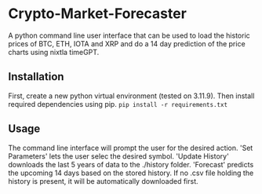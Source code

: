 # Crypto-Market-Forecaster
A python command line user interface that can be used to load the historic prices of BTC, ETH, IOTA and XRP and do a 14 day prediction of the price charts using nixtla timeGPT.

## Installation
First, create a new python virtual environment (tested on 3.11.9). Then install required dependencies using pip.
```pip install -r requirements.txt ```

## Usage
The command line interface will prompt the user for the desired action. 'Set Parameters' lets the user selec the desired symbol. 'Update History' downloads the last 5 years of data to the ./history folder. 'Forecast' predicts the upcoming 14 days based on the stored history. If no .csv file holding the history is present, it will be automatically downloaded first.
